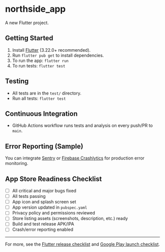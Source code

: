 # northside_app

A new Flutter project.

## Getting Started

1. Install [Flutter](https://docs.flutter.dev/get-started/install) (3.22.0+ recommended).
2. Run `flutter pub get` to install dependencies.
3. To run the app: `flutter run`
4. To run tests: `flutter test`

## Testing

- All tests are in the `test/` directory.
- Run all tests: `flutter test`

## Continuous Integration

- GitHub Actions workflow runs tests and analysis on every push/PR to `main`.

## Error Reporting (Sample)

You can integrate [Sentry](https://pub.dev/packages/sentry_flutter) or [Firebase Crashlytics](https://firebase.google.com/docs/crashlytics/get-started?platform=flutter) for production error monitoring.

## App Store Readiness Checklist

- [ ] All critical and major bugs fixed
- [ ] All tests passing
- [ ] App icon and splash screen set
- [ ] App version updated in `pubspec.yaml`
- [ ] Privacy policy and permissions reviewed
- [ ] Store listing assets (screenshots, description, etc.) ready
- [ ] Build and test release APK/IPA
- [ ] Crash/error reporting enabled

---

For more, see the [Flutter release checklist](https://docs.flutter.dev/deployment/ios-release) and [Google Play launch checklist](https://developer.android.com/distribute/best-practices/launch/launch-checklist).
